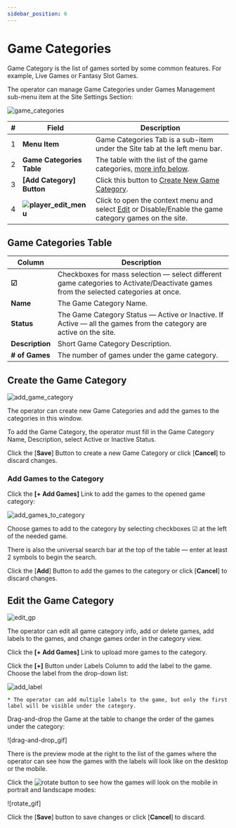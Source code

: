 ```yaml
---
sidebar_position: 6
---
```


# Game Categories

Game Category is the list of games sorted by some common features. For example, Live Games or Fantasy Slot Games.

The operator can manage Game Categories under Games Management sub-menu item at the Site Settings Section:

![game_categories](https://i.imgur.com/XuVBCuE.png)

| # | Field | Description |
|-|-|-|
| 1 | **Menu Item** | Game Categories Tab is a sub-item under the Site tab at the left menu bar. |
| 2 | **Game Categories Table** | The table with the list of the game categories, [more info below](#game-categories-table). |
| 3 | **[Add Category] Button** | Click this button to [Create New Game Category](#create-the-game-category). |
| 4 | **![player_edit_menu](https://i.imgur.com/HrALxrY.png)** | Click to open the context menu and select [Edit](#edit-the-game-category) or Disable/Enable the game category games on the site. |

## Game Categories Table

| Column | Description |
|-|-|
| **☑** | Checkboxes for mass selection &mdash; select different game categories to Activate/Deactivate games from the selected categories at once. |
| **Name** | The Game Category Name. |
| **Status** | The Game Category Status &mdash; Active or Inactive. If Active &mdash; all the games from the category are active on the site. |
| **Description** | Short Game Category Description. |
| **# of Games** | The number of games under the game category. |

## Create the Game Category

![add_game_category](https://i.imgur.com/R6DamIR.png)

The operator can create new Game Categories and add the games to the categories in this window.

To add the Game Category, the operator must fill in the Game Category Name, Description, select Active or Inactive Status.

Click the [**Save**] Button to create a new Game Category or click [**Cancel**] to discard changes.

### Add Games to the Category

Click the **[+ Add Games]** Link to add the games to the opened game category:

![add_games_to_category](https://i.imgur.com/SBKXYlY.png)

Choose games to add to the category by selecting checkboxes ☑ at the left of the needed game.

There is also the universal search bar at the top of the table &mdash; enter at least 2 symbols to begin the search.

Click the [**Add**] Button to add the games to the category or click [**Cancel**] to discard changes.

## Edit the Game Category

![edit_gp](https://i.imgur.com/DTIkkd1.png)

The operator can edit all game category info, add or delete games, add labels to the games, and change games order in the category view.

Click the **[+ Add Games]** Link to upload more games to the category.

Click the **[+]** Button under Labels Column to add the label to the game. Choose the label from the drop-down list:

![add_label](https://i.imgur.com/HVASHuv.png)

    * The operator can add multiple labels to the game, but only the first label will be visible under the category.

Drag-and-drop the Game at the table to change the order of the games under the category:

![drag-and-drop_gif]

There is the preview mode at the right to the list of the games where the operator can see how the games with the labels will look like on the desktop or the mobile.

Click the ![rotate](https://i.imgur.com/cZjm3hJ.png) button to see how the games will look on the mobile in portrait and landscape modes:

![rotate_gif]

Click the [**Save**] button to save changes or click [**Cancel**] to discard.
